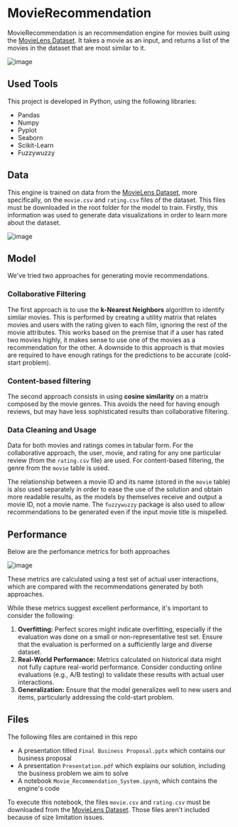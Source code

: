 # MovieRecommendation
MovieRecommendation is an recommendation engine for movies built using the [MovieLens Dataset](https://grouplens.org/datasets/movielens/100k/). It takes a movie as an input, and returns a list of the movies in the dataset that are most similar to it.

![image](https://github.com/user-attachments/assets/9bdb8640-57cd-42ab-b4dd-4c506c538187)


## Used Tools
This project is developed in Python, using the following libraries:
- Pandas
- Numpy
- Pyplot
- Seaborn
- Scikit-Learn
- Fuzzywuzzy

## Data
This engine is trained on data from the [MovieLens Dataset](https://grouplens.org/datasets/movielens/100k/), more specifically, on the `movie.csv` and `rating.csv` files of the dataset. This files must be downloaded in the root folder for the model to train. Firstly, this information was used to generate data visualizations in order to learn more about the dataset.

![image](https://github.com/user-attachments/assets/4be51bf9-75c0-4ec3-92c3-a3ef51dbec56)

## Model
We've tried two approaches for generating movie recommendations.

### Collaborative Filtering
The first approach is to use the **k-Nearest Neighbors** algorithm to identify similar movies. This is performed by creating a utility matrix that relates movies and users with the rating given to each film, ignoring the rest of the movie attributes. This works based on the premise that if a user has rated two movies highly, it makes sense to use one of the movies as a recommendation for the other. A downside to this approach is that movies are required to have enough ratings for the predictions to be accurate (cold-start problem).

### Content-based filtering
The second approach consists in using **cosine similarity** on a matrix composed by the movie genres. This avoids the need for having enough reviews, but may have less sophisticated results than collaborative filtering.

### Data Cleaning and Usage
Data for both movies and ratings comes in tabular form. For the collaborative approach, the user, movie, and rating for any one particular review (from the `rating.csv` file) are used. For content-based filtering, the genre from the `movie` table is used.

The relationship between a movie ID and its name (stored in the `movie` table) is also used separately in order to ease the use of the solution and obtain more readable results, as the models by themselves receive and output a movie ID, not a movie name. The `fuzzywuzzy` package is also used to allow recommendations to be generated even if the input movie title is mispelled.

## Performance
Below are the perfomance metrics for both approaches

![image](https://github.com/user-attachments/assets/7a3c6ea1-3745-4739-932c-080f4e9e136a)

These metrics are calculated using a test set of actual user interactions, which are compared with the recommendations generated by both approaches.

While these metrics suggest excellent performance, it's important to consider the following:
1. **Overfitting:** Perfect scores might indicate overfitting, especially if the evaluation was done on a small or non-representative test set. Ensure that the evaluation is performed on a sufficiently large and diverse dataset.
2. **Real-World Performance:** Metrics calculated on historical data might not fully capture real-world performance. Consider conducting online evaluations (e.g., A/B testing) to validate these results with actual user interactions.
3. **Generalization:** Ensure that the model generalizes well to new users and items, particularly addressing the cold-start problem.


## Files
The following files are contained in this repo
- A presentation titled `Final Business Proposal.pptx` which contains our business proposal
- A presentation `Presentation.pdf` which explains our solution, including the business problem we aim to solve
- A notebook `Movie_Recommendation_System.ipynb`, which contains the engine's code

To execute this notebook, the files `movie.csv` and `rating.csv` must be downloaded from the [MovieLens Dataset](https://grouplens.org/datasets/movielens/100k/). Those files aren't included because of size limitation issues.
